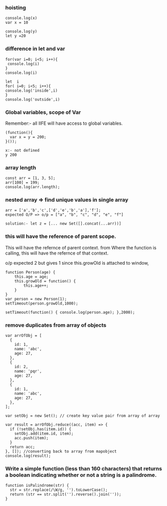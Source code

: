 ### hoisting

```
console.log(x)
var x = 10

console.log(y)
let y =20
```

### difference in let and var 

```
for(var i=0; i<5; i++){​​​
 console.log(i) 
}​​​
console.log(i)

let  i
for( i=0; i<5; i++){​​​
console.log('inside',i)
}​​​
console.log('outside',i)
```

### Global variables, scope of Var

Remember:- all IIFE will have access to global variables.

```
(function(){
  var x = y = 200;
}());

x:- not defined
y 200
```

### array length

```
const arr = [1, 3, 5];
arr[100] = 199;
console.log(arr.length);
```

### nested array => find unique values in single array

```
arr = ['a','b','c',['d','e','b','a'],'f'];
expected O/P => o/p = ["a", "b", "c", "d", "e", "f"]

solution:- let z = [... new Set([].concat(...arr))]
```

### this will have the reference of parent scope.

This will have the refernce of parent context. from Where the function is calling, this will have the refernce of that context.

o/p expected 2 but gives 1 since this.growOld is attached to window,

```
function Person(age) {
    this.age = age;
    this.growOld = function() {
        this.age++;
    }
}
var person = new Person(1);
setTimeout(person.growOld,1000);

setTimeout(function() { console.log(person.age); },2000);
```

### remove duplicates from array of objects

```
var arrOfObj = [
  {
    id: 1,
    name: 'abc',
    age: 27,
  },
  {
    id: 2,
    name: 'pqr',
    age: 27,
  },
  {
    id: 1,
    name: 'abc',
    age: 27,
  },
];

var setObj = new Set(); // create key value pair from array of array

var result = arrOfObj.reduce((acc, item) => {
  if (!setObj.has(item.id)) {
    setObj.add(item.id, item);
    acc.push(item);
  }
  return acc;
}, []); //converting back to array from mapobject
console.log(result);
``` 

###  Write a simple function (less than 160 characters) that returns a boolean indicating whether or not a string is a palindrome.

```
function isPalindrome(str) {
  str = str.replace(/\W/g, '').toLowerCase();
  return (str == str.split('').reverse().join(''));
}

```
 
